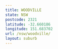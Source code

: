 ```yaml
---
title: WOODVILLE
state: NSW
postcode: 2321
latitude: -32.660186
longitude: 151.683702
url: /nsw/woodville/
layout: suburb
---
```


